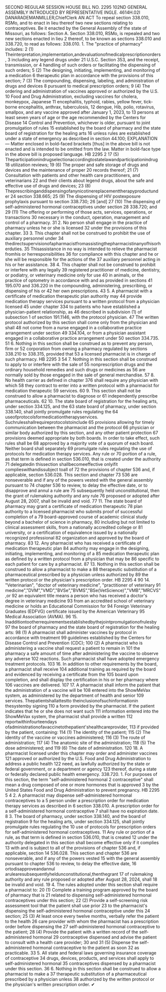 SECOND REGULAR SESSION
HOUSE BILL NO. 2295
102ND GENERAL ASSEMBLY
INTRODUCED BY REPRESENTATIVE INGLE.
4614H.02I DANARADEMANMILLER,ChiefClerk
AN ACT
To repeal section 338.010, RSMo, and to enact in lieu thereof two new sections relating to
contraceptives.
Be it enacted by the General Assembly of the state of Missouri, as follows:
Section A. Section 338.010, RSMo, is repealed and two new sections enacted in lieu
2 thereof, to be known as sections 338.010 and 338.720, to read as follows:
338.010. 1. The "practice of pharmacy" includes:
2 (1) Theinterpretation,implementation,andevaluationofmedicalprescriptionorders,
3 including any legend drugs under 21 U.S.C. Section 353, and the receipt, transmission, or
4 handling of such orders or facilitating the dispensing of such orders;
5 (2) The designing, initiating, implementing, and monitoring of a medication
6 therapeutic plan in accordance with the provisions of this section;
7 (3) The compounding, dispensing, labeling, and administration of drugs and devices
8 pursuant to medical prescription orders;
9 (4) The ordering and administration of vaccines approved or authorized by the U.S.
10 Food and Drug Administration, excluding vaccines for cholera, monkeypox, Japanese
11 encephalitis, typhoid, rabies, yellow fever, tick-borne encephalitis, anthrax, tuberculosis,
12 dengue, Hib, polio, rotavirus, smallpox, and any vaccine approved after January 1, 2023, to
13 persons at least seven years of age or the age recommended by the Centers for Disease
14 Control and Prevention, whichever is older, pursuant to joint promulgation of rules
15 established by the board of pharmacy and the state board of registration for the healing arts
16 unless rules are established under a state of emergency as described in section 44.100;
EXPLANATION — Matter enclosed in bold-faced brackets [thus] in the above bill is not enacted and is
intended to be omitted from the law. Matter in bold-face type in the above bill is proposed language.
HB 2295 2
17 (5) Theparticipationindrugselectionaccordingtostatelawandparticipationindrug
18 utilization reviews;
19 (6) The proper and safe storage of drugs and devices and the maintenance of proper
20 records thereof;
21 (7) Consultation with patients and other health care practitioners, and veterinarians
22 and their clients about legend drugs, about the safe and effective use of drugs and devices;
23 (8) Theprescribinganddispensingofanynicotinereplacementtherapyproductunder
24 section 338.665;
25 (9) The dispensing of HIV postexposure prophylaxis pursuant to section 338.730;
26 [and]
27 (10) The dispensing of self-administered hormonal contraceptives under section
28 338.720; and
29 (11) The offering or performing of those acts, services, operations, or transactions
30 necessary in the conduct, operation, management and control of a pharmacy.
31 2. No person shall engage in the practice of pharmacy unless he or she is licensed
32 under the provisions of this chapter.
33 3. This chapter shall not be construed to prohibit the use of auxiliary personnel under
34 thedirectsupervisionofapharmacistfromassistingthepharmacistinanyofhisorherduties.
35 Thisassistance in no way is intended to relieve the pharmacist fromhis or herresponsibilities
36 for compliance with this chapter and he or she will be responsible for the actions of the
37 auxiliary personnel acting in his or her assistance.
38 4. This chapter shall not be construed to prohibit or interfere with any legally
39 registered practitioner of medicine, dentistry, or podiatry, or veterinary medicine only for use
40 in animals, or the practice of optometry in accordance with and as provided in sections
41 195.070 and 336.220 in the compounding, administering, prescribing, or dispensing of his or
42 her own prescriptions.
43 5. A pharmacist with a certificate of medication therapeutic plan authority may
44 provide medication therapy services pursuant to a written protocol from a physician licensed
45 under chapter 334 to patients who have established a physician-patient relationship, as
46 described in subdivision (1) of subsection 1 of section 191.1146, with the protocol physician.
47 The written protocol authorized by this section shall come only from the physician and shall
48 not come from a nurse engaged in a collaborative practice arrangement under section
49 334.104, or from a physician assistant engaged in a collaborative practice arrangement under
50 section 334.735.
51 6. Nothing in this section shall be construed as to prevent any person, firm or
52 corporation from owning a pharmacy regulated by sections 338.210 to 338.315, provided that
53 a licensed pharmacist is in charge of such pharmacy.
HB 2295 3
54 7. Nothing in this section shall be construed to apply to or interfere with the sale of
55 nonprescription drugs and the ordinary household remedies and such drugs or medicines as
56 are normally sold by those engaged in the sale of general merchandise.
57 8. No health carrier as defined in chapter 376 shall require any physician with which
58 they contract to enter into a written protocol with a pharmacist for medication therapeutic
59 services.
60 9. This section shall not be construed to allow a pharmacist to diagnose or
61 independently prescribe pharmaceuticals.
62 10. The state board of registration for the healing arts, under section 334.125, and the
63 state board of pharmacy, under section 338.140, shall jointly promulgate rules regulating the
64 useofprotocolsformedicationtherapyservices. Suchrulesshallrequireprotocolstoinclude
65 provisions allowing for timely communication between the pharmacist and the protocol
66 physician or similar body authorized by this section, and any other patient protection
67 provisions deemed appropriate by both boards. In order to take effect, such rules shall be
68 approved by a majority vote of a quorum of each board. Neither board shall separately
69 promulgate rules regulating the use of protocols for medication therapy services. Any rule or
70 portion of a rule, as that term is defined in section 536.010, that is created under the authority
71 delegatedin thissection shallbecomeeffective onlyifit complieswithandissubject toall of
72 the provisions of chapter 536 and, if applicable, section 536.028. This section and chapter
73 536 are nonseverable and if any of the powers vested with the general assembly pursuant to
74 chapter 536 to review, to delay the effective date, or to disapprove and annul a rule are
75 subsequently held unconstitutional, then the grant of rulemaking authority and any rule
76 proposed or adopted after August 28, 2007, shall be invalid and void.
77 11. The state board of pharmacy may grant a certificate of medication therapeutic
78 plan authority to a licensed pharmacist who submits proof of successful completion of a
79 board-approved course of academic clinical study beyond a bachelor of science in pharmacy,
80 including but not limited to clinical assessment skills, from a nationally accredited college or
81 university, or a certification of equivalence issued by a nationally recognized professional
82 organization and approved by the board of pharmacy.
83 12. Any pharmacist who has received a certificate of medication therapeutic plan
84 authority may engage in the designing, initiating, implementing, and monitoring of a
85 medication therapeutic plan as defined by a written protocol from a physician that may be
86 specific to each patient for care by a pharmacist.
87 13. Nothing in this section shall be construed to allow a pharmacist to make a
88 therapeutic substitution of a pharmaceutical prescribed by a physician unless authorized by
89 the written protocol or the physician's prescription order.
HB 2295 4
90 14. "Veterinarian", "doctor of veterinary medicine", "practitioner of veterinary
91 medicine","DVM","VMD","BVSe","BVMS","BSe(VetScience)","VMB","MRCVS",or
92 an equivalent title means a person who has received a doctor's degree in veterinary medicine
93 from an accredited school of veterinary medicine or holds an Educational Commission for
94 Foreign Veterinary Graduates (EDFVG) certificate issued by the American Veterinary
95 Medical Association (AVMA).
96 15. Inadditiontootherrequirementsestablishedbythejointpromulgationofrulesby
97 the board of pharmacy and the state board of registration for the healing arts:
98 (1) A pharmacist shall administer vaccines by protocol in accordance with treatment
99 guidelines established by the Centers for Disease Control and Prevention (CDC);
100 (2) A pharmacist who is administering a vaccine shall request a patient to remain in
101 the pharmacy a safe amount of time after administering the vaccine to observe any adverse
102 reactions. Such pharmacist shall have adopted emergency treatment protocols.
103 16. In addition to other requirements by the board, a pharmacist shall receive
104 additional training as required by the board and evidenced by receiving a certificate from the
105 board upon completion, and shall display the certification in his or her pharmacy where
106 vaccines are delivered.
107 17. A pharmacist shall inform the patient that the administration of a vaccine will be
108 entered into the ShowMeVax system, as administered by the department of health and senior
109 services. Thepatientshallattestto theinclusionofsuchinformationin thesystemby signing
110 a form provided by the pharmacist. If the patient indicates that he or she does not want such
111 information entered into the ShowMeVax system, the pharmacist shall provide a written
112 reportwithinfourteendays ofadministrationofavaccinetothepatient'shealthcareprovider,
113 if provided by the patient, containing:
114 (1) The identity of the patient;
115 (2) The identity of the vaccine or vaccines administered;
116 (3) The route of administration;
117 (4) The anatomic site of the administration;
118 (5) The dose administered; and
119 (6) The date of administration.
120 18. A pharmacist licensed under this chapter may order and administer vaccines
121 approved or authorized by the U.S. Food and Drug Administration to address a public health
122 need, as lawfully authorized by the state or federal government, or a department or agency
123 thereof, during a state or federally declared public health emergency.
338.720. 1. For purposes of this section, the term "self-administered hormonal
2 contraceptive" shall mean a drug composed of one or more hormones that is approved
3 by the United States Food and Drug Administration to prevent pregnancy.
HB 2295 5
4 2. A pharmacist may dispense self-administered hormonal contraceptives to a
5 person under a prescription order for medication therapy services as described in
6 section 338.010. A prescription order for a self-administered hormonal contraceptive
7 shall have no expiration date.
8 3. The board of pharmacy, under section 338.140, and the board of registration
9 for the healing arts, under section 334.125, shall jointly promulgate rules regulating the
10 use of protocols for prescription orders for self-administered hormonal contraceptives.
11 Any rule or portion of a rule, as that term is defined in section 536.010, that is created
12 under the authority delegated in this section shall become effective only if it complies
13 with and is subject to all of the provisions of chapter 536 and, if applicable, section
14 536.028. This section and chapter 536 are nonseverable, and if any of the powers vested
15 with the general assembly pursuant to chapter 536 to review, to delay the effective date,
16 ortodisapproveandannul arulearesubsequentlyheldunconstitutional,thenthegrant
17 of rulemaking authority and any rule proposed or adopted after August 28, 2024, shall
18 be invalid and void.
19 4. The rules adopted under this section shall require a pharmacist to:
20 (1) Complete a training program approved by the board of pharmacy that is
21 related to dispensing self-administered hormonal contraceptives under this section;
22 (2) Provide a self-screening risk assessment tool that the patient shall use prior
23 to the pharmacist's dispensing the self-administered hormonal contraceptive under this
24 section;
25 (3) At least once every twelve months, verbally refer the patient to the health
26 care provider with whom the pharmacist has a prescription order before dispensing the
27 self-administered hormonal contraceptive to the patient;
28 (4) Provide the patient with a written record of the self-administered hormonal
29 contraceptive dispensed and advise the patient to consult with a health care provider;
30 and
31 (5) Dispense the self-administered hormonal contraceptive to the patient as soon
32 as practicable.
33 5. All state and federal laws governing insurance coverage of contraceptive
34 drugs, devices, products, and services shall apply to self-administered hormonal
35 contraceptives dispensed by a pharmacist under this section.
36 6. Nothing in this section shall be construed to allow a pharmacist to make a
37 therapeutic substitution of a pharmaceutical prescribed by a physician unless
38 authorized by the written protocol or the physician's written prescription order.
✔
